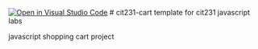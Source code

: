 [![Open in Visual Studio Code](https://classroom.github.com/assets/open-in-vscode-c66648af7eb3fe8bc4f294546bfd86ef473780cde1dea487d3c4ff354943c9ae.svg)](https://classroom.github.com/online_ide?assignment_repo_id=9416808&assignment_repo_type=AssignmentRepo)
﻿# cit231-cart
template for cit231 javascript labs

javascript shopping cart project